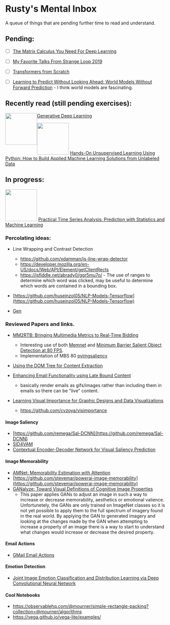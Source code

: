 # Rusty's Mental Inbox

A queue of things that are pending further time to read and understand.

## Pending:

- [ ] [The Matrix Calculus You Need For Deep Learning](https://explained.ai/matrix-calculus/index.html)

- [ ] [My Favorite Talks From Strange Loop 2019](http://stratus3d.com/blog/2019/09/24/my-favorite-talks-from-strange-loop-2019/
)

- [ ] [Transformers from Scratch](http://www.peterbloem.nl/blog/transformers)

- [ ] [Learning to Predict Without Looking Ahead:
World Models Without Forward Prediction](https://learningtopredict.github.io) - I think world models are fascinating.
 
## Recently read (still pending exercises):

<img src="https://images-na.ssl-images-amazon.com/images/I/416KapTtFjL._SX379_BO1,204,203,200_.jpg" width="100px" style="float:left"/> [Generative Deep Learning](https://www.amazon.com/Generative-Deep-Learning-Teaching-Machines/dp/1492041947)

<img src="https://images-na.ssl-images-amazon.com/images/I/51bnimDBPkL._SX379_BO1,204,203,200_.jpg" width="100px"> [Hands-On Unsupervised Learning Using Python: How to Build Applied Machine Learning Solutions from Unlabeled Data](https://www.amazon.com/Hands-Unsupervised-Learning-Using-Python/dp/1492035645)

## In progress:

<img src="https://images-na.ssl-images-amazon.com/images/I/51rGoPuGcSL._SX379_BO1,204,203,200_.jpg" width="100px"> [Practical Time Series Analysis: Prediction with Statistics and Machine Learning](https://www.amazon.com/Practical-Time-Analysis-Prediction-Statistics/dp/1492041653/ref=sr_1_1?crid=349AS4FB79YKS&keywords=time+series+oreilly&qid=1572714244&sprefix=time+series+or%2Cstripbooks%2C165&sr=8-1)


### Percolating ideas:

- Line Wrapping and Contrast Detection 
  - https://github.com/xdamman/js-line-wrap-detector
  - https://developer.mozilla.org/en-US/docs/Web/API/Element/getClientRects
  - https://jsfiddle.net/abrady0/ggr5mu7o/ - The use of ranges to determine which word was clicked, may be useful to determine which words are contained in a bounding box.
- [https://github.com/huseinzol05/NLP-Models-Tensorflow](https://github.com/huseinzol05/NLP-Models-Tensorflow)

- [Gen](https://probcomp.github.io/Gen/tutorials.html)

### Reviewed Papers and links.

  - [MM2RTB: Bringing Multimedia Metrics to Real-Time Bidding](https://arxiv.org/pdf/1708.00255.pdf)
    - Interesting use of both [Memnet](http://memorability.csail.mit.edu/) and [Minimum Barrier Salient Object Detection at 80 FPS](https://cs-people.bu.edu/jmzhang/fastmbd/MBS_preprint.pdf).
    - Implementation of MBS 80 [pyimgsaliency](https://github.com/yhenon/pyimgsaliency/blob/master/README.md)
    
  - [Using the DOM Tree for Content Extraction](https://arxiv.org/pdf/1210.6113.pdf)
  
  - [Enhancing Email Functionality using Late Bound Content](https://arxiv.org/pdf/1907.01423.pdf)
    - basically render emails as gifs/images rather than including them in emails so there can be "live" content.
  - [Learning Visual Importance for Graphic Designs and Data Visualizations](https://vcg.seas.harvard.edu/publications/learning-visual-importance-for-graphic-designs-and-data-visualizations/paper)
    - https://github.com/cvzoya/visimportance
  
#### Image Saliency

  - [https://github.com/remega/Sal-DCNN](https://github.com/remega/Sal-DCNN)
  - [SID4VAM](https://arxiv.org/pdf/1910.13066.pdf)
  - [Contextual Encoder-Decoder Network for Visual Saliency Prediction](https://github.com/alexanderkroner/saliency)
  
#### Image Memorability

  - [AMNet: Memorability Estimation with Attention](https://github.com/ok1zjf/AMNet)
  - [https://github.com/stevemar/powerai-image-memorability](https://github.com/stevemar/powerai-image-memorability)
  - [GANalyze: Toward Visual Definitions of Cognitive Image Properties](https://arxiv.org/pdf/1906.10112.pdf)
     - This paper applies GANs to adjust an image in such a way to increase or decrease memorability, aesthetics or emotional valience. Unfortunetely, the GANs are only trained on ImageNet classes so it is not yet possible to apply them to the full spectrum of imagery found in the real world.  By applying the GAN to generated imagery and looking at the changes made by the GAN when attempting to increase a property of an image there is a way to start to understand what changes would increase or decrease the desired property.
     
#### Email Actions

  - [GMail Email Actions](https://developers.google.com/gmail/markup/actions/actions-overview)
 
#### Emotion Detection
  
  - [Joint Image Emotion Classification and Distribution Learning via Deep Convolutional Neural Network](https://github.com/sherleens/EmotionDistributionLearning)

#### Cool Notebooks

  - https://observablehq.com/@mourner/simple-rectangle-packing?collection=@mourner/algorithms
  - https://vega.github.io/vega-lite/examples/
